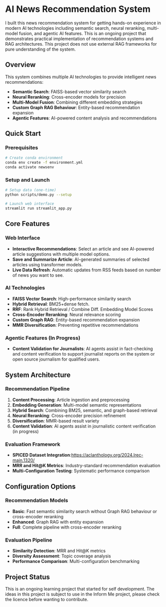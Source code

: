 # AI News Recommendation System

I built this news recommendation system for getting hands-on experience in modern AI technologies including semantic search, neural reranking, multi-model fusion, and agentic AI features. This is an ongoing project that demonstrates practical implementation of recommendation systems and RAG architectures. This project does not use external RAG frameworks for pure understanding of the system.

## Overview

This system combines multiple AI technologies to provide intelligent news recommendations:
- **Semantic Search**: FAISS-based vector similarity search
- **Neural Reranking**: Cross-encoder models for precision
- **Multi-Model Fusion**: Combining different embedding strategies
- **Custom Graph RAG Behaviour**: Entity-based recommendation expansion
- **Agentic Features**: AI-powered content analysis and recommendations

## Quick Start

### Prerequisites
```bash
# Create conda environment
conda env create -f environment.yml
conda activate newsenv
```

### Setup and Launch
```bash
# Setup data (one-time)
python scripts/demo.py --setup

# Launch web interface
streamlit run streamlit_app.py
```

## Core Features

### Web Interface
- **Interactive Recommendations**: Select an article and see AI-powered article suggestions with multiple model options.
- **Save and Summarize Article**: AI-generated summaries of selected articles using  transformer models.
- **Live Data Refresh**: Automatic updates from RSS feeds based on number of news you want to see.

### AI Technologies
- **FAISS Vector Search**: High-performance similarity search
- **Hybrid Retrieval**: BM25+dense fetch.
- **RRF**: Rank Hybrid Retrieval / Combine Diff. Embedding Model Scores
- **Cross-Encoder Reranking**: Neural relevance scoring
- **Custom Graph RAG**: Entity-based recommendation expansion
- **MMR Diversification**: Preventing repetitive recommendations

### Agentic Features (In Progress)
- **Content Validation for Journalists**: AI agents assist in fact-checking and content verification to support journalist reports on the system or open source journalism for qualified users.

## System Architecture

### Recommendation Pipeline
1. **Content Processing**: Article ingestion and preprocessing
2. **Embedding Generation**: Multi-model semantic representations
3. **Hybrid Search**: Combining BM25, semantic, and graph-based retrieval
4. **Neural Reranking**: Cross-encoder precision refinement
5. **Diversification**: MMR-based result variety
6. **Content Validation**: AI agents assist in journalistic content verification (in progress)

### Evaluation Framework
- **SPICED Dataset Integration**:https://aclanthology.org/2024.lrec-main.1320/ 
- **MRR and Hit@K Metrics**: Industry-standard recommendation evaluation
- **Multi-Configuration Testing**: Systematic performance comparison

## Configuration Options

### Recommendation Models
- **Basic**: Fast semantic similarity search without Graph RAG behaviour or cross-encoder reranking
- **Enhanced**: Graph RAG with entity expansion
- **Full**: Complete pipeline with cross-encoder reranking

### Evaluation Pipeline
- **Similarity Detection**: MRR and Hit@K metrics
- **Diversity Assessment**: Topic coverage analysis
- **Performance Comparison**: Multi-configuration benchmarking

## Project Status
This is an ongoing learning project that started for self development. The ideas in this project is subject to use in the Inform Me project, please check the licence before wanting to contribute.
